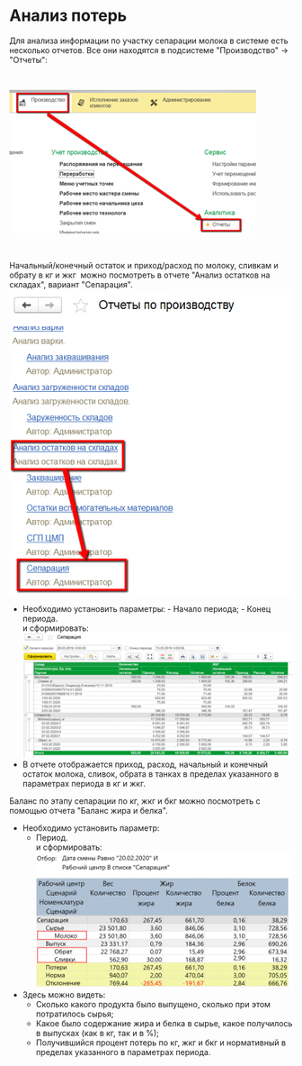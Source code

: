 # Анализ потерь


Для анализа информации по участку сепарации молока в системе есть
несколько отчетов. Все они находятся в подсистеме "Производство" -\>
"Отчеты":

 

![](LossAnalysis.assets/drex_analiz_poter_1_custom.png)

 

Начальный/конечный остаток и приход/расход по молоку, сливкам и обрату в кг и жкг  можно посмотреть в отчете "Анализ остатков на складах", вариант "Сепарация".    
![](LossAnalysis.assets/drex_analiz_poter_1_custom_2.png)  

-    Необходимо установить параметры:
    -   Начало периода;
    -   Конец периода.  
    и сформировать:  
![](LossAnalysis.assets/drex_analiz_poter_1_custom_3.png)
-   В отчете отображается приход, расход, начальный и конечный остаток
    молока, сливок, обрата в танках в пределах указанного в параметрах
    периода в кг и жкг.


Баланс по этапу сепарации по кг, жкг и бкг можно посмотреть с помощью отчета "Баланс жира и белка".

- Необходимо установить параметр:
    - Период.  
    и сформировать:  
    ![image-20201111110228621](LossAnalysis.assets/image-20201111110228621.png)
- Здесь можно видеть:
    -   Сколько какого продукта было выпущено, сколько при этом потратилось сырья;
    -    Какое было содержание жира и белка в сырье, какое получилось в выпусках (как в кг, так и в %);
    -   Получившийся процент потерь по кг, жкг и бкг и нормативный в пределах указанного в параметрах периода.